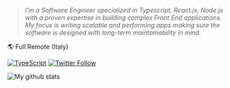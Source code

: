 



 > *I’m a Software Engineer specialized in Typescript, React.js, Node.js with a proven expertise in building complex Front End applications.
  My focus is writing scalable and performing apps making sure the software is designed with long-term maintainability in mind.*
  

🌎 Full Remote (Italy)




[![TypeScript][ts-image]]()
[![Twitter Follow][twitter-image]](https://twitter.com/thenrdlab)



[ts-image]: http://img.shields.io/badge/%20-TypeScript-grey?style=flat-square&logo=typescript&logoColor=007acc
[twitter-image]: https://img.shields.io/twitter/follow/thenrdlab?style=social

![My github stats](https://github-readme-stats.vercel.app/api?username=nrdlab&count_private=true)
